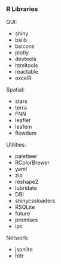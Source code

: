 ### R Libraries

GUI:

* shiny
* bslib
* bsicons
* plotly
* devtools
* htmltools
* reactable
* excelR

Spatial:

* stars
* terra
* FNN
* leaflet
* leafem
* flowdem

Utilities:

* paletteer
* RColorBrewer
* yaml
* zip
* reshape2
* lubridate
* DBI
* shinycssloaders
* RSQLite
* future
* promises
* ipc

Network:
* jsonlite
* httr

